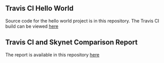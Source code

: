 ## Travis CI Hello World

Source code for the hello world project is in this repository. The Travis CI build can be viewed [here](https://travis-ci.org/ofthedove/sw-a-course-2018-2019.continuous-integration.submission)

## Travis CI and Skynet Comparison Report

The report is available in this repository [here](report.md)
